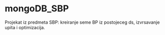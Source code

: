 # mongoDB_SBP
Projekat iz predmeta SBP: kreiranje seme BP iz postojeceg ds, izvrsavanje upita i optimizacija. 
